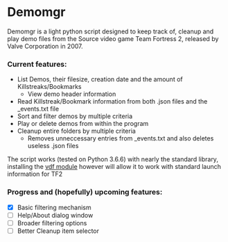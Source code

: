 # Demomgr
Demomgr is a light python script designed to keep track of, cleanup and play demo files from the Source video game Team Fortress 2, released by Valve Corporation in 2007.

### Current features:
* List Demos, their filesize, creation date and the amount of Killstreaks/Bookmarks
  * View demo header information
* Read Killstreak/Bookmark information from both .json files and the \_events.txt file
* Sort and filter demos by multiple criteria
* Play or delete demos from within the program
* Cleanup entire folders by multiple criteria
  * Removes unneccessary entries from \_events.txt and also deletes useless .json files

The script works (tested on Python 3.6.6) with nearly the standard library, installing the [vdf module](https://pypi.org/project/vdf/) however will allow it to work with standard launch information for TF2

### Progress and (hopefully) upcoming features:
- [x] Basic filtering mechanism
- [ ] Help/About dialog window
- [ ] Broader filtering options
- [ ] Better Cleanup item selector
